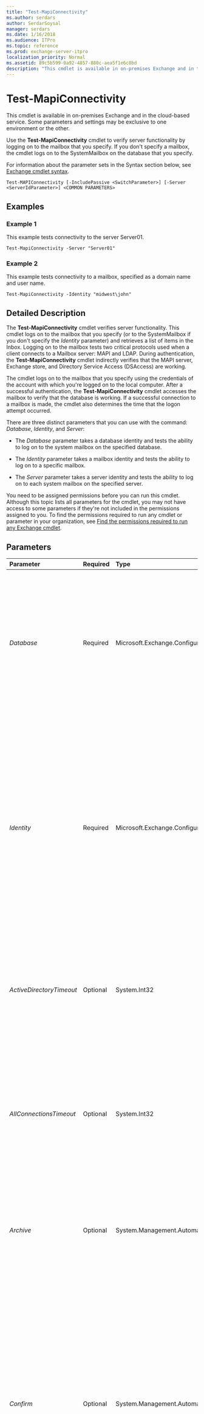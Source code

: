 ```yaml
---
title: "Test-MapiConnectivity"
ms.author: serdars
author: SerdarSoysal
manager: serdars
ms.date: 1/16/2018
ms.audience: ITPro
ms.topic: reference
ms.prod: exchange-server-itpro
localization_priority: Normal
ms.assetid: 89c5b599-0a92-4857-880c-aea5f1e6c8bd
description: "This cmdlet is available in on-premises Exchange and in the cloud-based service. Some parameters and settings may be exclusive to one environment or the other."
---
```


# Test-MapiConnectivity

This cmdlet is available in on-premises Exchange and in the cloud-based service. Some parameters and settings may be exclusive to one environment or the other. 
  
Use the **Test-MapiConnectivity** cmdlet to verify server functionality by logging on to the mailbox that you specify. If you don't specify a mailbox, the cmdlet logs on to the SystemMailbox on the database that you specify.
  
For information about the parameter sets in the Syntax section below, see [Exchange cmdlet syntax](https://technet.microsoft.com/library/bb123552.aspx). 
  
```
Test-MAPIConnectivity [-IncludePassive <SwitchParameter>] [-Server <ServerIdParameter>] <COMMON PARAMETERS>

```

## Examples
<a name="Examples"> </a>

### Example 1

This example tests connectivity to the server Server01.
  
```
Test-MapiConnectivity -Server "Server01"
```

### Example 2

This example tests connectivity to a mailbox, specified as a domain name and user name.
  
```
Test-MapiConnectivity -Identity "midwest\john"
```

## Detailed Description
<a name="DetailedDescription"> </a>

The **Test-MapiConnectivity** cmdlet verifies server functionality. This cmdlet logs on to the mailbox that you specify (or to the SystemMailbox if you don't specify the _Identity_ parameter) and retrieves a list of items in the Inbox. Logging on to the mailbox tests two critical protocols used when a client connects to a Mailbox server: MAPI and LDAP. During authentication, the **Test-MapiConnectivity** cmdlet indirectly verifies that the MAPI server, Exchange store, and Directory Service Access (DSAccess) are working.
  
The cmdlet logs on to the mailbox that you specify using the credentials of the account with which you're logged on to the local computer. After a successful authentication, the **Test-MapiConnectivity** cmdlet accesses the mailbox to verify that the database is working. If a successful connection to a mailbox is made, the cmdlet also determines the time that the logon attempt occurred.
  
There are three distinct parameters that you can use with the command: _Database_, _Identity_, and _Server_:
  
- The _Database_ parameter takes a database identity and tests the ability to log on to the system mailbox on the specified database.
    
- The _Identity_ parameter takes a mailbox identity and tests the ability to log on to a specific mailbox.
    
- The _Server_ parameter takes a server identity and tests the ability to log on to each system mailbox on the specified server.
    
You need to be assigned permissions before you can run this cmdlet. Although this topic lists all parameters for the cmdlet, you may not have access to some parameters if they're not included in the permissions assigned to you. To find the permissions required to run any cmdlet or parameter in your organization, see [Find the permissions required to run any Exchange cmdlet](https://technet.microsoft.com/library/mt432940.aspx).
  
## Parameters
<a name="DetailedDescription"> </a>

|**Parameter**|**Required**|**Type**|**Description**|
|:-----|:-----|:-----|:-----|
| _Database_ <br/> |Required  <br/> |Microsoft.Exchange.Configuration.Tasks.DatabaseIdParameter  <br/> |This parameter is available only in on-premises Exchange.  <br/> The _Database_ parameter specifies the database on which to test the connectivity to the system mailbox. If you don't specify this parameter or the _Identity_ parameter, the command tests the SystemMailbox on each active database on the server that you specify, or on the local server if you don't specify the _Server_ parameter. <br/> |
| _Identity_ <br/> |Required  <br/> |Microsoft.Exchange.Configuration.Tasks.GeneralMailboxOrMailUserIdParameter  <br/> | The _Identity_ parameter specifies a mailbox to test. You can use the following values: <br/>  GUID <br/>  Distinguished name (DN) <br/> _Domain\Account_ <br/>  User principal name (UPN) <br/>  Legacy Exchange DN <br/>  SMTP address <br/>  Alias <br/>  This parameter accepts pipeline input from the **Get-Mailbox** or **Get-Recipient** cmdlet. If an object is piped from the **Get-Mailbox** cmdlet or **Get-Recipient** cmdlet, this parameter isn't required. <br/>  If you don't specify this parameter, the cmdlet tests the SystemMailbox on the database that you specify. <br/> |
| _ActiveDirectoryTimeout_ <br/> |Optional  <br/> |System.Int32  <br/> |This parameter is available only in on-premises Exchange.  <br/> The _ActiveDirectoryTimeout_ parameter specifies the amount of time, in seconds, allowed for each Active Directory operation to complete before the operation times out. The default value is 15 seconds. <br/> |
| _AllConnectionsTimeout_ <br/> |Optional  <br/> |System.Int32  <br/> |This parameter is available only in on-premises Exchange.  <br/> The _AllConnectionsTimeout_ parameter specifies the amount of time, in seconds, allowed for all connections to complete before the cmdlet times out. The time-out countdown doesn't begin until all information necessary to perform the connections is gathered from Active Directory.The default value is 90 seconds. <br/> |
| _Archive_ <br/> |Optional  <br/> |System.Management.Automation.SwitchParameter  <br/> |The _Archive_ parameter specifies whether to test the MAPI connectivity of the personal archive associated with the specified mailbox. If you don't specify this parameter, only the primary mailbox is tested. <br/> |
| _Confirm_ <br/> |Optional  <br/> |System.Management.Automation.SwitchParameter  <br/> | The _Confirm_ switch specifies whether to show or hide the confirmation prompt. How this switch affects the cmdlet depends on if the cmdlet requires confirmation before proceeding. <br/>  Destructive cmdlets (for example, **Remove-\*** cmdlets) have a built-in pause that forces you to acknowledge the command before proceeding. For these cmdlets, you can skip the confirmation prompt by using this exact syntax: `-Confirm:$false`.  <br/>  Most other cmdlets (for example, **New-\*** and **Set-\*** cmdlets) don't have a built-in pause. For these cmdlets, specifying the _Confirm_ switch without a value introduces a pause that forces you acknowledge the command before proceeding. <br/> |
| _CopyOnServer_ <br/> |Optional  <br/> |Microsoft.Exchange.Configuration.Tasks.ServerIdParameter  <br/> |This parameter is available only in on-premises Exchange.  <br/> The _CopyOnServer_ parameter is used to test MAPI connectivity to a specific database copy on the servers specified with the _Server_ parameter. <br/> |
| _DomainController_ <br/> |Optional  <br/> |Microsoft.Exchange.Data.Fqdn  <br/> |This parameter is available only in on-premises Exchange.  <br/> The _DomainController_ parameter specifies the domain controller that's used by this cmdlet to read data from or write data to Active Directory. You identify the domain controller by its fully qualified domain name (FQDN). For example, `dc01.contoso.com`.  <br/> |
| _IncludePassive_ <br/> |Optional  <br/> |System.Management.Automation.SwitchParameter  <br/> |This parameter is available only in on-premises Exchange.  <br/> Without the _IncludePassive_ parameter, the cmdlet tests MAPI connectivity from active database copies only. Using the _IncludePassive_ parameter, you can have the cmdlet test MAPI connectivity from all active and passive database copies. <br/> |
| _MonitoringContext_ <br/> |Optional  <br/> |System.Boolean  <br/> |This parameter is available only in on-premises Exchange.  <br/> The _MonitoringContext_ parameter specifies whether to include the associated monitoring events and performance counters in the results. Valid values for this parameter are `$true` or `$false`. The default value is  `$false`. If you specify the value  `$true`, the monitoring events and performance counters are included in the command results. Typically, you include the monitoring events and performance counters in the results when the output is passed to MicrosoftSystem Center Operations Manager (SCOM).  <br/> |
| _PerConnectionTimeout_ <br/> |Optional  <br/> |System.Int32  <br/> |This parameter is available only in on-premises Exchange.  <br/> The _PerConnectionTimeout_ parameter specifies the amount of time, in seconds, allowed for each connection to complete before the connection times out. The default value is 10 seconds. <br/> |
| _Server_ <br/> |Optional  <br/> |Microsoft.Exchange.Configuration.Tasks.ServerIdParameter  <br/> |This parameter is available only in on-premises Exchange.  <br/> The _Server_ parameter specifies the server on which you will test the MAPI connectivity. The command tests the MAPI connectivity to each system mailbox hosted on active databases on the specified server. <br/> If you don't specify this parameter, the command tests the mailbox on the local server.  <br/> |
| _WhatIf_ <br/> |Optional  <br/> |System.Management.Automation.SwitchParameter  <br/> |The _WhatIf_ switch simulates the actions of the command. You can use this switch to view the changes that would occur without actually applying those changes. You don't need to specify a value with this switch. <br/> |
   
## Input Types
<a name="InputTypes"> </a>

To see the input types that this cmdlet accepts, see [Cmdlet Input and Output Types](http://go.microsoft.com/fwlink/p/?linkId=616387). If the Input Type field for a cmdlet is blank, the cmdlet doesn't accept input data. 
  
## Return Types
<a name="ReturnTypes"> </a>

To see the return types, which are also known as output types, that this cmdlet accepts, see [Cmdlet Input and Output Types](http://go.microsoft.com/fwlink/p/?linkId=616387). If the Output Type field is blank, the cmdlet doesn't return data. 
  

